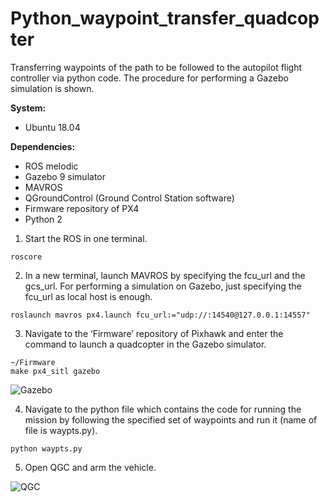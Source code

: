 # Python_waypoint_transfer_quadcopter
Transferring waypoints of the path to be followed to the autopilot flight controller via python code. The procedure for performing a Gazebo simulation is shown.

**System:**
- Ubuntu 18.04

**Dependencies:**
- ROS melodic
- Gazebo 9 simulator
- MAVROS
- QGroundControl (Ground Control Station software)
- Firmware repository of PX4
- Python 2

1. Start the ROS in one terminal.
```
roscore
```
2. In a new terminal, launch MAVROS by specifying the fcu_url and the gcs_url. For performing a simulation on Gazebo, just specifying the fcu_url as local host is enough.
```
roslaunch mavros px4.launch fcu_url:="udp://:14540@127.0.0.1:14557"
```
3. Navigate to the ‘Firmware’ repository of Pixhawk and enter the command to launch a quadcopter in the Gazebo simulator.
```
~/Firmware
make px4_sitl gazebo
```
![Gazebo](https://dev.px4.io/v1.10/assets/simulation/gazebo.png)

4. Navigate to the python file which contains the code for running the mission by following the specified set of waypoints and run it (name of file is waypts.py).
```
python waypts.py
```
5. Open QGC and arm the vehicle.

![QGC](https://docs.qgroundcontrol.com/master/assets/fly/arm.jpg)
